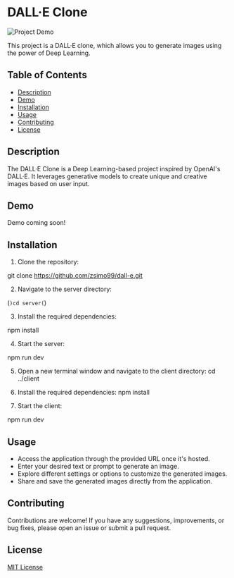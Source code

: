 # DALL·E Clone

![Project Demo](demo.gif)

This project is a DALL·E clone, which allows you to generate images using the power of Deep Learning.

## Table of Contents

- [Description](#description)
- [Demo](#demo)
- [Installation](#installation)
- [Usage](#usage)
- [Contributing](#contributing)
- [License](#license)

## Description

The DALL·E Clone is a Deep Learning-based project inspired by OpenAI's DALL·E. It leverages generative models to create unique and creative images based on user input.

## Demo

Demo coming soon!

## Installation

1. Clone the repository:

git clone https://github.com/zsimo99/dall-e.git


2. Navigate to the server directory:

(`)cd server(`)

3. Install the required dependencies:

npm install


4. Start the server:

npm run dev


5. Open a new terminal window and navigate to the client directory:
cd ../client

6. Install the required dependencies:
npm install

7. Start the client:

npm run dev

## Usage

- Access the application through the provided URL once it's hosted.
- Enter your desired text or prompt to generate an image.
- Explore different settings or options to customize the generated images.
- Share and save the generated images directly from the application.

## Contributing

Contributions are welcome! If you have any suggestions, improvements, or bug fixes, please open an issue or submit a pull request.

## License

[MIT License](LICENSE)

